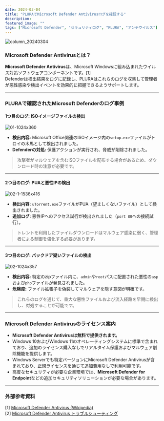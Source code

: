 ```yaml
---
date: 2024-03-04
title: "PLURAでMicrosoft Defender Antivirusログを確認する"
description:
featured_image: ""
tags: ["Microsoft Defender", "セキュリティログ", "PLURA", "アンチウイルス"]
---
```


![column_20240304](https://github.com/user-attachments/assets/a254870f-a26f-4a89-997c-c93368c40408)

### Microsoft Defender Antivirusとは？

**Microsoft Defender Antivirus**は、Microsoft Windowsに組み込まれたウイルス対策ソフトウェアコンポーネントです。[1]  
Defenderは検出結果をログに記録し、PLURAはこれらのログを収集して管理者が悪性感染や検出イベントを効果的に把握できるようサポートします。

---

### PLURAで確認されたMicrosoft Defenderのログ事例

#### 1つ目のログ: ISOイメージファイルの検出

![01-1024x360](https://github.com/user-attachments/assets/6e6a1467-054f-4e7a-b915-0d738a858f09)

- **検出内容:** Microsoft Office関連のISOイメージ内の`setup.exe`ファイルがトロイの木馬として検出されました。  
- **Defenderの対処:** 保護アクションが実行され、脅威が削除されました。

> 攻撃者がマルウェアを含むISOファイルを配布する場合があるため、ダウンロード時の注意が必要です。

---

#### 2つ目のログ: PUAと悪性IPの検出

![02-1-1536x416](https://github.com/user-attachments/assets/30c97fe7-419e-4670-96a8-405a23db965d)

- **検出内容:** `uTorrent.exe`ファイルがPUA（望ましくないファイル）として検出されました。  
- **追加ログ:** 悪性IPへのアクセス試行が検出されました（`port 80`への接続試行）。  

> トレントを利用したファイルダウンロードはマルウェア感染に弱く、管理者による制御を強化する必要があります。

---

#### 3つ目のログ: バックドア疑いファイルの検出

![02-1024x357](https://github.com/user-attachments/assets/a2b94cff-95a9-42e2-b27b-f85b6d5551f5)

- **検出内容:** 特定のzipファイル内に、`admin`や`root`パスに配置された悪性の`asp`および`php`ファイルが発見されました。  
- **危険度:** ファイル拡張子を偽装してマルウェアを隠す意図が明確です。  

> これらのログを通じて、重大な悪性ファイルおよび流入経路を早期に検出し、対処することが可能です。

---

### Microsoft Defender Antivirusのライセンス案内

- **Microsoft Defender Antivirusは無料で提供されます。**
- Windows 10およびWindows 11のオペレーティングシステムに標準で含まれており、追加のライセンス購入なしでリアルタイム保護およびマルウェア削除機能を提供します。
- Windows Serverでも特定バージョンにMicrosoft Defender Antivirusが含まれており、正規ライセンスを通じて追加費用なしで利用可能です。
- 高度なセキュリティが必要な企業環境では、**Microsoft Defender for Endpoint**などの追加セキュリティソリューションが必要な場合があります。

---

### 外部参考資料

[1] [Microsoft Defender Antivirus (Wikipedia)](https://en.wikipedia.org/wiki/Microsoft_Defender_Antivirus)  
[2] [Microsoft Defender Antivirus トラブルシューティング](https://learn.microsoft.com/en-us/microsoft-365/security/defender-endpoint/troubleshoot-microsoft-defender-antivirus?view=o365-worldwide)
